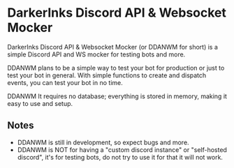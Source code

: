 # DarkerInks Discord API & Websocket Mocker

DarkerInks Discord API & Websocket Mocker (or DDANWM for short) is a simple Discord API and WS mocker for testing bots and more.

DDANWM plans to be a simple way to test your bot for production or just to test your bot in general. With simple functions to create and dispatch events, you can test your bot in no time.

DDANWM It requires no database; everything is stored in memory, making it easy to use and setup.

## Notes

- DDANWM is still in development, so expect bugs and more.
- DDANWM is NOT for having a "custom discord instance" or "self-hosted discord", it's for testing bots, do not try to use it for that it will not work.